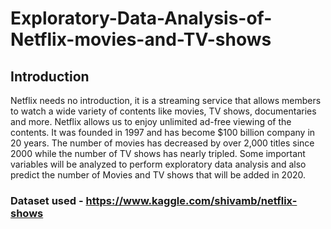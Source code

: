 # Exploratory-Data-Analysis-of-Netflix-movies-and-TV-shows

## Introduction
Netflix needs no introduction, it is a streaming service that allows members to watch a wide variety of contents like movies, TV shows, documentaries and more. Netflix allows us to enjoy unlimited ad-free viewing of the contents. It was founded in 1997 and has become $100 billion company in 20 years. 
The number of movies has decreased by over 2,000 titles since 2000 while the number of TV shows has nearly tripled. 
Some important variables will be analyzed to perform exploratory data analysis and also predict the number of Movies and TV shows that will be added in 2020.

### Dataset used - https://www.kaggle.com/shivamb/netflix-shows
